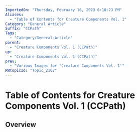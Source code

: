 ```yaml
---
ImportedOn: "Thursday, February 16, 2023 6:10:23 PM"
Aliases:
  - "Table of Contents for Creature Components Vol. 1"
Category: "General Article"
Suffix: "CCPath"
Tags:
  - "Category/General-Article"
parent:
  - "Creature Components Vol. 1 (CCPath)"
up:
  - "Creature Components Vol. 1 (CCPath)"
prev:
  - "Various Images for 'Creature Components Vol. 1'"
RWtopicId: "Topic_2162"
---
```

# Table of Contents for Creature Components Vol. 1 (CCPath)
## Overview
